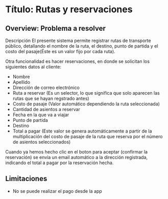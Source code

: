 # Título: Rutas y reservaciones

## Overview: Problema a resolver
Descripción
El presente sistema permite registrar rutas de transporte público, detallando el nombre de la ruta, el destino, punto de partida y el costo del pasaje(Éste es un valor fijo por cada ruta).

Otra funcionalidad es hacer reservaciones, en donde se solicitan los siguientes datos al cliente: 
* Nombre
* Apellido
* Dirección de correo electrónico
* Ruta a reservar (Es un selector, lo que significa que solo aparecen las rutas que se hayan regstrado antes)
* Costo de pasaje (Valor automático dependiendo la ruta seleccionada)
* Cantidad de asientos a reservar
* Fecha en la que va a viajar
* Punto de partida
* Destino
* Total a pagar (Este valor se genera automáticamente  a partir de la multiplicación del costo de pasaje de la ruta que reserva por el número de asientos seleccionados)

 Cuando ya hemos hecho clic en el boton para aceptar (confirmar la reservación) se envía un email automático a la dirección registrada, indicando el total a pagar por la reservación hecha.
## Limitaciones
* No se puede realizar el pago desde la app
  
